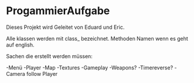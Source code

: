 # ProgammierAufgabe

Dieses Projekt wird Geleitet von Eduard und Eric.

Alle klassen werden mit class_ bezeichnet.
Methoden Namen wenn es geht auf english.


Sachen die erstellt werden müssen:

-Menü
-Player
-Map
-Textures
-Gameplay
-Weapons?
-Timereverse?
-Camera follow Player
